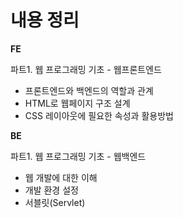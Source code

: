 # 내용 정리

**FE**

파트1. 웹 프로그래밍 기초 - 웹프론트엔드

- 프론트엔드와 백엔드의 역할과 관계
- HTML로 웹페이지 구조 설계
- CSS 레이아웃에 필요한 속성과 활용방법



**BE**

파트1. 웹 프로그래밍 기초 - 웹백엔드

- 웹 개발에 대한 이해
- 개발 환경 설정
- 서블릿(Servlet)
